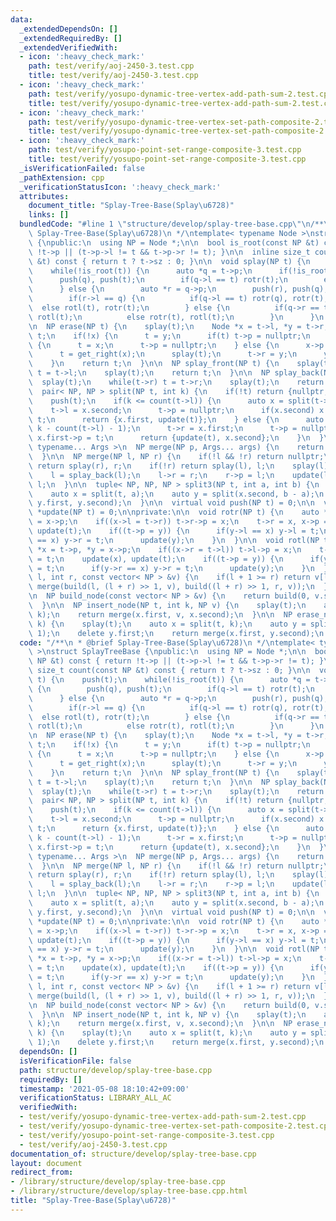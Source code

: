 ```yaml
---
data:
  _extendedDependsOn: []
  _extendedRequiredBy: []
  _extendedVerifiedWith:
  - icon: ':heavy_check_mark:'
    path: test/verify/aoj-2450-3.test.cpp
    title: test/verify/aoj-2450-3.test.cpp
  - icon: ':heavy_check_mark:'
    path: test/verify/yosupo-dynamic-tree-vertex-add-path-sum-2.test.cpp
    title: test/verify/yosupo-dynamic-tree-vertex-add-path-sum-2.test.cpp
  - icon: ':heavy_check_mark:'
    path: test/verify/yosupo-dynamic-tree-vertex-set-path-composite-2.test.cpp
    title: test/verify/yosupo-dynamic-tree-vertex-set-path-composite-2.test.cpp
  - icon: ':heavy_check_mark:'
    path: test/verify/yosupo-point-set-range-composite-3.test.cpp
    title: test/verify/yosupo-point-set-range-composite-3.test.cpp
  _isVerificationFailed: false
  _pathExtension: cpp
  _verificationStatusIcon: ':heavy_check_mark:'
  attributes:
    document_title: "Splay-Tree-Base(Splay\u6728)"
    links: []
  bundledCode: "#line 1 \"structure/develop/splay-tree-base.cpp\"\n/**\n * @brief\
    \ Splay-Tree-Base(Splay\u6728)\n */\ntemplate< typename Node >\nstruct SplayTreeBase\
    \ {\npublic:\n  using NP = Node *;\n\n  bool is_root(const NP &t) const { return\
    \ !t->p || (t->p->l != t && t->p->r != t); }\n\n  inline size_t count(const NP\
    \ &t) const { return t ? t->sz : 0; }\n\n  void splay(NP t) {\n    push(t);\n\
    \    while(!is_root(t)) {\n      auto *q = t->p;\n      if(!is_root(t)) {\n  \
    \      push(q), push(t);\n        if(q->l == t) rotr(t);\n        else rotl(t);\n\
    \      } else {\n        auto *r = q->p;\n        push(r), push(q), push(t);\n\
    \        if(r->l == q) {\n          if(q->l == t) rotr(q), rotr(t);\n        \
    \  else rotl(t), rotr(t);\n        } else {\n          if(q->r == t) rotl(q),\
    \ rotl(t);\n          else rotr(t), rotl(t);\n        }\n      }\n    }\n  }\n\
    \n  NP erase(NP t) {\n    splay(t);\n    Node *x = t->l, *y = t->r;\n    delete\
    \ t;\n    if(!x) {\n      t = y;\n      if(t) t->p = nullptr;\n    } else if(!y)\
    \ {\n      t = x;\n      t->p = nullptr;\n    } else {\n      x->p = nullptr;\n\
    \      t = get_right(x);\n      splay(t);\n      t->r = y;\n      y->p = t;\n\
    \    }\n    return t;\n  }\n\n  NP splay_front(NP t) {\n    splay(t);\n    while(t->l)\
    \ t = t->l;\n    splay(t);\n    return t;\n  }\n\n  NP splay_back(NP t) {\n  \
    \  splay(t);\n    while(t->r) t = t->r;\n    splay(t);\n    return t;\n  }\n\n\
    \  pair< NP, NP > split(NP t, int k) {\n    if(!t) return {nullptr, nullptr};\n\
    \    push(t);\n    if(k <= count(t->l)) {\n      auto x = split(t->l, k);\n  \
    \    t->l = x.second;\n      t->p = nullptr;\n      if(x.second) x.second->p =\
    \ t;\n      return {x.first, update(t)};\n    } else {\n      auto x = split(t->r,\
    \ k - count(t->l) - 1);\n      t->r = x.first;\n      t->p = nullptr;\n      if(x.first)\
    \ x.first->p = t;\n      return {update(t), x.second};\n    }\n  }\n\n  template<\
    \ typename... Args >\n  NP merge(NP p, Args... args) {\n    return merge(p, merge(args...));\n\
    \  }\n\n  NP merge(NP l, NP r) {\n    if(!l && !r) return nullptr;\n    if(!l)\
    \ return splay(r), r;\n    if(!r) return splay(l), l;\n    splay(l), splay(r);\n\
    \    l = splay_back(l);\n    l->r = r;\n    r->p = l;\n    update(l);\n    return\
    \ l;\n  }\n\n  tuple< NP, NP, NP > split3(NP t, int a, int b) {\n    splay(t);\n\
    \    auto x = split(t, a);\n    auto y = split(x.second, b - a);\n    return make_tuple(x.first,\
    \ y.first, y.second);\n  }\n\n  virtual void push(NP t) = 0;\n\n  virtual Node\
    \ *update(NP t) = 0;\n\nprivate:\n\n  void rotr(NP t) {\n    auto *x = t->p, *y\
    \ = x->p;\n    if((x->l = t->r)) t->r->p = x;\n    t->r = x, x->p = t;\n    update(x),\
    \ update(t);\n    if((t->p = y)) {\n      if(y->l == x) y->l = t;\n      if(y->r\
    \ == x) y->r = t;\n      update(y);\n    }\n  }\n\n  void rotl(NP t) {\n    auto\
    \ *x = t->p, *y = x->p;\n    if((x->r = t->l)) t->l->p = x;\n    t->l = x, x->p\
    \ = t;\n    update(x), update(t);\n    if((t->p = y)) {\n      if(y->l == x) y->l\
    \ = t;\n      if(y->r == x) y->r = t;\n      update(y);\n    }\n  }\n\n  NP build(int\
    \ l, int r, const vector< NP > &v) {\n    if(l + 1 >= r) return v[l];\n    return\
    \ merge(build(l, (l + r) >> 1, v), build((l + r) >> 1, r, v));\n  }\n\nprotected:\n\
    \n  NP build_node(const vector< NP > &v) {\n    return build(0, v.size(), v);\n\
    \  }\n\n  NP insert_node(NP t, int k, NP v) {\n    splay(t);\n    auto x = split(t,\
    \ k);\n    return merge(x.first, v, x.second);\n  }\n\n  NP erase_node(NP t, int\
    \ k) {\n    splay(t);\n    auto x = split(t, k);\n    auto y = split(x.second,\
    \ 1);\n    delete y.first;\n    return merge(x.first, y.second);\n  }\n};\n"
  code: "/**\n * @brief Splay-Tree-Base(Splay\u6728)\n */\ntemplate< typename Node\
    \ >\nstruct SplayTreeBase {\npublic:\n  using NP = Node *;\n\n  bool is_root(const\
    \ NP &t) const { return !t->p || (t->p->l != t && t->p->r != t); }\n\n  inline\
    \ size_t count(const NP &t) const { return t ? t->sz : 0; }\n\n  void splay(NP\
    \ t) {\n    push(t);\n    while(!is_root(t)) {\n      auto *q = t->p;\n      if(!is_root(t))\
    \ {\n        push(q), push(t);\n        if(q->l == t) rotr(t);\n        else rotl(t);\n\
    \      } else {\n        auto *r = q->p;\n        push(r), push(q), push(t);\n\
    \        if(r->l == q) {\n          if(q->l == t) rotr(q), rotr(t);\n        \
    \  else rotl(t), rotr(t);\n        } else {\n          if(q->r == t) rotl(q),\
    \ rotl(t);\n          else rotr(t), rotl(t);\n        }\n      }\n    }\n  }\n\
    \n  NP erase(NP t) {\n    splay(t);\n    Node *x = t->l, *y = t->r;\n    delete\
    \ t;\n    if(!x) {\n      t = y;\n      if(t) t->p = nullptr;\n    } else if(!y)\
    \ {\n      t = x;\n      t->p = nullptr;\n    } else {\n      x->p = nullptr;\n\
    \      t = get_right(x);\n      splay(t);\n      t->r = y;\n      y->p = t;\n\
    \    }\n    return t;\n  }\n\n  NP splay_front(NP t) {\n    splay(t);\n    while(t->l)\
    \ t = t->l;\n    splay(t);\n    return t;\n  }\n\n  NP splay_back(NP t) {\n  \
    \  splay(t);\n    while(t->r) t = t->r;\n    splay(t);\n    return t;\n  }\n\n\
    \  pair< NP, NP > split(NP t, int k) {\n    if(!t) return {nullptr, nullptr};\n\
    \    push(t);\n    if(k <= count(t->l)) {\n      auto x = split(t->l, k);\n  \
    \    t->l = x.second;\n      t->p = nullptr;\n      if(x.second) x.second->p =\
    \ t;\n      return {x.first, update(t)};\n    } else {\n      auto x = split(t->r,\
    \ k - count(t->l) - 1);\n      t->r = x.first;\n      t->p = nullptr;\n      if(x.first)\
    \ x.first->p = t;\n      return {update(t), x.second};\n    }\n  }\n\n  template<\
    \ typename... Args >\n  NP merge(NP p, Args... args) {\n    return merge(p, merge(args...));\n\
    \  }\n\n  NP merge(NP l, NP r) {\n    if(!l && !r) return nullptr;\n    if(!l)\
    \ return splay(r), r;\n    if(!r) return splay(l), l;\n    splay(l), splay(r);\n\
    \    l = splay_back(l);\n    l->r = r;\n    r->p = l;\n    update(l);\n    return\
    \ l;\n  }\n\n  tuple< NP, NP, NP > split3(NP t, int a, int b) {\n    splay(t);\n\
    \    auto x = split(t, a);\n    auto y = split(x.second, b - a);\n    return make_tuple(x.first,\
    \ y.first, y.second);\n  }\n\n  virtual void push(NP t) = 0;\n\n  virtual Node\
    \ *update(NP t) = 0;\n\nprivate:\n\n  void rotr(NP t) {\n    auto *x = t->p, *y\
    \ = x->p;\n    if((x->l = t->r)) t->r->p = x;\n    t->r = x, x->p = t;\n    update(x),\
    \ update(t);\n    if((t->p = y)) {\n      if(y->l == x) y->l = t;\n      if(y->r\
    \ == x) y->r = t;\n      update(y);\n    }\n  }\n\n  void rotl(NP t) {\n    auto\
    \ *x = t->p, *y = x->p;\n    if((x->r = t->l)) t->l->p = x;\n    t->l = x, x->p\
    \ = t;\n    update(x), update(t);\n    if((t->p = y)) {\n      if(y->l == x) y->l\
    \ = t;\n      if(y->r == x) y->r = t;\n      update(y);\n    }\n  }\n\n  NP build(int\
    \ l, int r, const vector< NP > &v) {\n    if(l + 1 >= r) return v[l];\n    return\
    \ merge(build(l, (l + r) >> 1, v), build((l + r) >> 1, r, v));\n  }\n\nprotected:\n\
    \n  NP build_node(const vector< NP > &v) {\n    return build(0, v.size(), v);\n\
    \  }\n\n  NP insert_node(NP t, int k, NP v) {\n    splay(t);\n    auto x = split(t,\
    \ k);\n    return merge(x.first, v, x.second);\n  }\n\n  NP erase_node(NP t, int\
    \ k) {\n    splay(t);\n    auto x = split(t, k);\n    auto y = split(x.second,\
    \ 1);\n    delete y.first;\n    return merge(x.first, y.second);\n  }\n};\n"
  dependsOn: []
  isVerificationFile: false
  path: structure/develop/splay-tree-base.cpp
  requiredBy: []
  timestamp: '2021-05-08 18:10:42+09:00'
  verificationStatus: LIBRARY_ALL_AC
  verifiedWith:
  - test/verify/yosupo-dynamic-tree-vertex-add-path-sum-2.test.cpp
  - test/verify/yosupo-dynamic-tree-vertex-set-path-composite-2.test.cpp
  - test/verify/yosupo-point-set-range-composite-3.test.cpp
  - test/verify/aoj-2450-3.test.cpp
documentation_of: structure/develop/splay-tree-base.cpp
layout: document
redirect_from:
- /library/structure/develop/splay-tree-base.cpp
- /library/structure/develop/splay-tree-base.cpp.html
title: "Splay-Tree-Base(Splay\u6728)"
---
```

